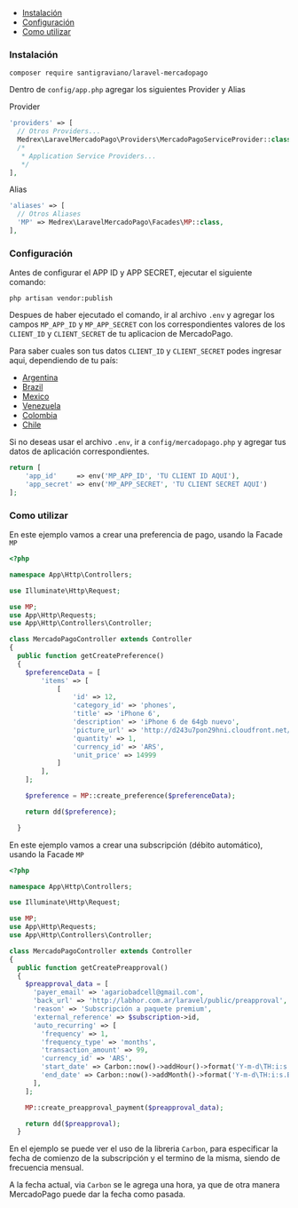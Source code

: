 * [Instalación](#install)
* [Configuración](#configuration)
* [Como utilizar](#how-to)

<a name="install"></a>
### Instalación

`composer require santigraviano/laravel-mercadopago`

Dentro de `config/app.php` agregar los siguientes Provider y Alias

Provider

```php
'providers' => [
  // Otros Providers...
  Medrex\LaravelMercadoPago\Providers\MercadoPagoServiceProvider::class,
  /*
   * Application Service Providers...
   */
],
```

Alias

```php
'aliases' => [
  // Otros Aliases
  'MP' => Medrex\LaravelMercadoPago\Facades\MP::class,
],
```

<a name="configuration"></a>
### Configuración

Antes de configurar el APP ID y APP SECRET, ejecutar el siguiente comando: 

`php artisan vendor:publish`

Despues de haber ejecutado el comando, ir al archivo `.env` y agregar los campos `MP_APP_ID` y `MP_APP_SECRET` con los correspondientes valores de los `CLIENT_ID` y `CLIENT_SECRET` de tu aplicacion de MercadoPago.

Para saber cuales son tus datos `CLIENT_ID` y `CLIENT_SECRET` podes ingresar aqui, dependiendo de tu país: 

* [Argentina](https://www.mercadopago.com/mla/herramientas/aplicaciones)
* [Brazil](https://www.mercadopago.com/mlb/ferramentas/aplicacoes)
* [Mexico](https://www.mercadopago.com/mlm/herramientas/aplicaciones)
* [Venezuela](https://www.mercadopago.com/mlv/herramientas/aplicaciones)
* [Colombia](https://www.mercadopago.com/mco/herramientas/aplicaciones)
* [Chile](https://www.mercadopago.com/mlc/herramientas/aplicaciones)

Si no deseas usar el archivo `.env`, ir a `config/mercadopago.php` y agregar tus datos de aplicación correspondientes.

```php
return [
	'app_id'     => env('MP_APP_ID', 'TU CLIENT ID AQUI'),
	'app_secret' => env('MP_APP_SECRET', 'TU CLIENT SECRET AQUI')
];
```

<a name="how-to"></a>
### Como utilizar

En este ejemplo vamos a crear una preferencia de pago, usando la Facade `MP` 

```php
<?php

namespace App\Http\Controllers;

use Illuminate\Http\Request;

use MP;
use App\Http\Requests;
use App\Http\Controllers\Controller;

class MercadoPagoController extends Controller
{
  public function getCreatePreference()
  {
  	$preferenceData = [
  		'items' => [
  			[
  				'id' => 12,
  				'category_id' => 'phones',
  				'title' => 'iPhone 6',
  				'description' => 'iPhone 6 de 64gb nuevo',
  				'picture_url' => 'http://d243u7pon29hni.cloudfront.net/images/products/iphone-6-dorado-128-gb-red-4g-8-mpx-1256254%20(1)_m.png',
  				'quantity' => 1,
  				'currency_id' => 'ARS',
  				'unit_price' => 14999
  			]
  		],
  	];

  	$preference = MP::create_preference($preferenceData);

  	return dd($preference);

  }
```

En este ejemplo vamos a crear una subscripción (débito automático), usando la Facade `MP` 

```php
<?php

namespace App\Http\Controllers;

use Illuminate\Http\Request;

use MP;
use App\Http\Requests;
use App\Http\Controllers\Controller;

class MercadoPagoController extends Controller
{
  public function getCreatePreapproval()
  {
    $preapproval_data = [
      'payer_email' => 'agariobadcell@gmail.com',
      'back_url' => 'http://labhor.com.ar/laravel/public/preapproval',
      'reason' => 'Subscripción a paquete premium',
      'external_reference' => $subscription->id,
      'auto_recurring' => [
        'frequency' => 1,
        'frequency_type' => 'months',
        'transaction_amount' => 99,
        'currency_id' => 'ARS',
        'start_date' => Carbon::now()->addHour()->format('Y-m-d\TH:i:s.BP'),
        'end_date' => Carbon::now()->addMonth()->format('Y-m-d\TH:i:s.BP'),
      ],
    ];

    MP::create_preapproval_payment($preapproval_data);

    return dd($preapproval);
  }
```

En el ejemplo se puede ver el uso de la libreria `Carbon`, para especificar la fecha de comienzo de la subscripción y el termino de la misma, siendo de frecuencia mensual.

A la fecha actual, via `Carbon` se le agrega una hora, ya que de otra manera MercadoPago puede dar la fecha como pasada.
